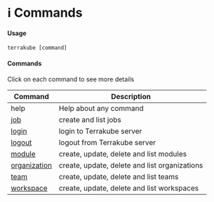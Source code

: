# ℹ Commands

#### Usage

```
terrakube [command]
```

#### Commands

Click on each command to see more details

| Command                           | Description                                   |
| --------------------------------- | --------------------------------------------- |
| help                              | Help about any command                        |
| [job](terrakube-job/)             | create and list jobs                          |
| [login](azb-login.md)             | login to Terrakube server                     |
| [logout](terrakube-logout.md)     | logout from Terrakube server                  |
| [module](azb-module/)             | create, update, delete and list modules       |
| [organization](azb-organization/) | create, update, delete and list organizations |
| [team](terrakube-team/)           | create, update, delete and list teams         |
| [workspace](terrakube-workspace/) | create, update, delete and list workspaces    |
